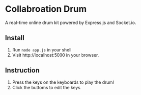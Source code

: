 # Collabroation Drum

A real-time online drum kit powered by Express.js and Socket.io.

## Install

1. Run ```node app.js``` in your shell
2. Visit http://localhost:5000 in your browser.

## Instruction

1. Press the keys on the keyboards to play the drum!
2. Click the buttoms to edit the keys.

